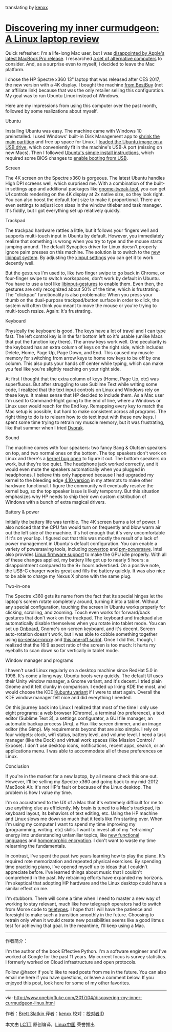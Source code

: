 translating by [kenxx](https://github.com/kenxx)

# [Discovering my inner curmudgeon: A Linux laptop review][1]


Quick refresher: I'm a life-long Mac user, but I was [disappointed by Apple's latest MacBook Pro release][2]. I researched [a set of alternative computers][3] to consider. And, as a surprise even to myself, I decided to leave the Mac platform.

I chose the HP Spectre x360 13" laptop that was released after CES 2017, the new version with a 4K display. I bought the machine [from BestBuy][4] (not an affiliate link) because that was the only retailer selling this configuration. My goal was to run Ubuntu Linux instead of Windows.

Here are my impressions from using this computer over the past month, followed by some realizations about myself.

Ubuntu

Installing Ubuntu was easy. The machine came with Windows 10 preinstalled. I used Windows' built-in Disk Management app to [shrink the main partition][5] and free up space for Linux. I [loaded the Ubuntu image on a USB drive][6], which conveniently fit in the machine's USB-A port (missing on new Macs). Then I followed [Ubuntu's simple install instructions][7], which required some BIOS changes to [enable booting from USB][8].

Screen

The 4K screen on the Spectre x360 is gorgeous. The latest Ubuntu handles High DPI screens well, which surprised me. With a combination of the built-in settings app and additional packages like [gnome-tweak-tool][9], you can get UI controls rendering on the 4K display at 2x native size, so they look right. You can also boost the default font size to make it proportional. There are even settings to adjust icon sizes in the window titlebar and task manager. It's fiddly, but I got everything set up relatively quickly.

Trackpad

The trackpad hardware rattles a little, but it follows your fingers well and supports multi-touch input in Ubuntu by default. However, you immediately realize that something is wrong when you try to type and the mouse starts jumping around. The default Synaptics driver for Linux doesn't properly ignore palm presses on this machine. The solution is to switch to the [new libinput system][10]. By adjusting the [xinput settings][11] you can get it to work decently well. 

But the gestures I'm used to, like two finger swipe to go back in Chrome, or four-finger swipe to switch workspaces, don't work by default in Ubuntu. You have to use a tool like [libinput-gestures][12] to enable them. Even then, the gestures are only recognized about 50% of the time, which is frustrating. The "clickpad" functionality is also problematic: When you press your thumb on the dual-purpose trackpad/button surface in order to click, the system will often think you meant to move the mouse or you're trying to multi-touch resize. Again: It's frustrating.

Keyboard

Physically the keyboard is good. The keys have a lot of travel and I can type fast. The left control key is in the far bottom left so it's usable (unlike Macs that put the function key there). The arrow keys work well. One peculiarity is the keyboard has an extra column of keys on the right side, which includes Delete, Home, Page Up, Page Down, and End. This caused my muscle memory for switching from arrow keys to home row keys to be off by one column. This also puts your hands off center while typing, which can make you feel like you're slightly reaching on your right side.

At first I thought that the extra column of keys (Home, Page Up, etc) was superfluous. But after struggling to use Sublime Text while writing some code, I realized that the text input controls on Linux and Windows rely on these keys. It makes sense that HP decided to include them. As a Mac user I'm used to Command-Right going to the end of line, where a Windows or Linux user would reach for the End key. Remapping every key to match the Mac setup is possible, but hard to make consistent across all programs. The right thing to do is to relearn how to do text input with these new keys. I spent some time trying to retrain my muscle memory, but it was frustrating, like that summer when I tried [Dvorak][13].

Sound

The machine comes with four speakers: two fancy Bang & Olufsen speakers on top, and two normal ones on the bottom. The top speakers don't work on Linux and there's a [kernel bug open][14] to figure it out. The bottom speakers do work, but they're too quiet. The headphone jack worked correctly, and it would even mute the speakers automatically when you plugged in headphones. I believe this only happened because I had upgraded my kernel to the bleeding edge [4.10 version][15] in my attempts to make other hardware functional. I figure the community will eventually resolve the kernel bug, so the top speaker issue is likely temporary. But this situation emphasizes why HP needs to ship their own custom distribution of Windows with a bunch of extra magical drivers.

Battery & power

Initially the battery life was terrible. The 4K screen burns a lot of power. I also noticed that the CPU fan would turn on frequently and blow warm air out the left side of the machine. It's hot enough that it's very uncomfortable if it's on your lap. I figured out that this was mostly the result of a lack of power management in Ubuntu's default configuration. You can enable a variety of powersaving tools, including [powertop][16] and [pm-powersave][17]. Intel also provides [Linux firmware support][18] to make the GPU idle properly. With all of these changes applied, my battery life got up to nearly 5 hours: a disappointment compared to the 9+ hours advertised. On a positive note, the USB-C charger works great and fills the battery quickly. It was also nice to be able to charge my Nexus X phone with the same plug.

Two-in-one

The Spectre x360 gets its name from the fact that its special hinges let the laptop's screen rotate completely around, turning it into a tablet. Without any special configuration, touching the screen in Ubuntu works properly for clicking, scrolling, and zooming. Touch even works for forward/back gestures that don't work on the trackpad. The keyboard and trackpad also automatically disable themselves when you rotate into tablet mode. You can set up [Onboard][19], Gnome's on-screen keyboard, and it's decent. Screen auto-rotation doesn't work, but I was able to cobble something together using [iio-sensor-proxy][20] and [this one-off script][21]. Once I did this, though, I realized that the 16:9 aspect ratio of the screen is too much: It hurts my eyeballs to scan down so far vertically in tablet mode.

Window manager and programs

I haven't used Linux regularly on a desktop machine since RedHat 5.0 in 1998\. It's come a long way. Ubuntu boots very quickly. The default UI uses their Unity window manager, a Gnome variant, and it's decent. I tried plain Gnome and it felt clunky in comparison. I ended up liking KDE the most, and would choose the KDE [Kubuntu variant][22] if I were to start again. Overall the KDE window manager felt nice and did everything I needed.

On this journey back into Linux I realized that most of the time I only use eight programs: a web browser (Chrome), a terminal (no preference), a text editor (Sublime Text 3), a settings configurator, a GUI file manager, an automatic backup process (Arq), a Flux-like screen dimmer, and an image editor (the Gimp). My requirements beyond that are also simple. I rely on four widgets: clock, wifi status, battery level, and volume level. I need a task manager (like the Dock) and virtual work spaces (like Mission Control / Expose). I don't use desktop icons, notifications, recent apps, search, or an applications menu. I was able to accommodate all of these preferences on Linux.

Conclusion

If you're in the market for a new laptop, by all means check this one out. However, I'll be selling my Spectre x360 and going back to my mid-2012 MacBook Air. It's not HP's fault or because of the Linux desktop. The problem is how I value my time.

I'm so accustomed to the UX of a Mac that it's extremely difficult for me to use anything else as efficiently. My brain is tuned to a Mac's trackpad, its keyboard layout, its behaviors of text editing, etc. Using the HP machine and Linux slows me down so much that it feels like I'm starting over. When I'm using my computer I want to spend my time improving my (programming, writing, etc) skills. I want to invest all of my "retraining" energy into understanding unfamiliar topics, like [new functional languages][23] and [homomorphic encryption][24]. I don't want to waste my time relearning the fundamentals.

In contrast, I've spent the past two years learning how to play the piano. It's required rote memorization and repeated physical exercises. By spending time practicing piano, I've opened myself up to ideas that I couldn't appreciate before. I've learned things about music that I couldn't comprehend in the past. My retraining efforts have expanded my horizons. I'm skeptical that adopting HP hardware and the Linux desktop could have a similar effect on me.

I'm stubborn. There will come a time when I need to master a new way of working to stay relevant, much like how telegraph operators had to switch from Morse code to [teletypes][25]. I hope that I will have the patience and foresight to make such a transition smoothly in the future. Choosing to retrain only when it would create new possibilities seems like a good litmus test for achieving that goal. In the meantime, I'll keep using a Mac.

--------------------------------------------------------------------------------

作者简介：

I'm the author of the book Effective Python. I'm a software engineer and I've worked at Google for the past 11 years. My current focus is survey statistics. I formerly worked on Cloud infrastructure and open protocols.

Follow @haxor if you'd like to read posts from me in the future. You can also email me here if you have questions, or leave a comment below. If you enjoyed this post, look here for some of my other favorites.

-----------------

via: http://www.onebigfluke.com/2017/04/discovering-my-inner-curmudgeon-linux.html

作者：[Brett Slatkin ][a]
译者：[kenxx](https://github.com/kenxx)
校对：[校对者ID](https://github.com/校对者ID)

本文由 [LCTT](https://github.com/LCTT/TranslateProject) 原创编译，[Linux中国](https://linux.cn/) 荣誉推出

[a]:http://www.onebigfluke.com/
[1]:http://www.onebigfluke.com/2017/04/discovering-my-inner-curmudgeon-linux.html
[2]:http://www.onebigfluke.com/2016/10/lamenting-progress.html
[3]:http://www.onebigfluke.com/2016/10/alternatives-to-apple-computers.html
[4]:http://www.bestbuy.com/site/hp-spectre-x360-2-in-1-13-3-4k-ultra-hd-touch-screen-laptop-intel-core-i7-16gb-memory-512gb-solid-state-drive-dark-ash-silver/5713178.p?skuId=5713178
[5]:https://www.howtogeek.com/101862/how-to-manage-partitions-on-windows-without-downloading-any-other-software/
[6]:https://www.ubuntu.com/download/desktop/create-a-usb-stick-on-windows
[7]:https://www.ubuntu.com/download/desktop/install-ubuntu-desktop
[8]:http://support.hp.com/us-en/document/c00364979
[9]:https://launchpad.net/gnome-tweak-tool
[10]:https://launchpad.net/xserver-xorg-input-libinput
[11]:https://wiki.archlinux.org/index.php/Libinput#Configuration
[12]:https://github.com/bulletmark/libinput-gestures
[13]:https://en.wikipedia.org/wiki/Dvorak_Simplified_Keyboard
[14]:https://bugzilla.kernel.org/show_bug.cgi?id=189331
[15]:http://kernel.ubuntu.com/~kernel-ppa/mainline/v4.10/
[16]:https://blog.sleeplessbeastie.eu/2015/08/10/how-to-set-all-tunable-powertop-options-at-system-boot/
[17]:http://askubuntu.com/questions/765840/does-pm-powersave-start-automatically-when-running-on-battery
[18]:https://01.org/linuxgraphics/downloads/firmware
[19]:https://launchpad.net/onboard
[20]:https://github.com/hadess/iio-sensor-proxy
[21]:http://askubuntu.com/questions/634151/auto-rotate-screen-on-dell-13-7000-with-15-04-gnome/889591#889591
[22]:https://www.kubuntu.org/
[23]:http://docs.idris-lang.org/en/latest/tutorial/index.html#tutorial-index
[24]:https://arxiv.org/abs/1702.07588
[25]:https://en.wikipedia.org/wiki/Teleprinter
